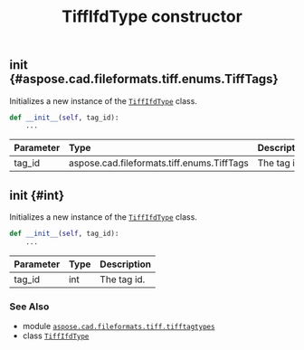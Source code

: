 ﻿---
title: TiffIfdType constructor
second_title: Aspose.CAD for Python via .NET API References
description: 
type: docs
weight: 10
url: /aspose.cad.fileformats.tiff.tifftagtypes/tiffifdtype/__init__/
is_root: false
---

## __init__ {#aspose.cad.fileformats.tiff.enums.TiffTags}

Initializes a new instance of the [`TiffIfdType`](/cad/python-net/aspose.cad.fileformats.tiff.tifftagtypes/tiffifdtype) class.



```python
def __init__(self, tag_id):
    ...
```


| Parameter | Type | Description |
| :- | :- | :- |
| tag_id | aspose.cad.fileformats.tiff.enums.TiffTags | The tag id. |


## __init__ {#int}

Initializes a new instance of the [`TiffIfdType`](/cad/python-net/aspose.cad.fileformats.tiff.tifftagtypes/tiffifdtype) class.



```python
def __init__(self, tag_id):
    ...
```


| Parameter | Type | Description |
| :- | :- | :- |
| tag_id | int | The tag id. |



### See Also
* module [`aspose.cad.fileformats.tiff.tifftagtypes`](../../)
* class [`TiffIfdType`](/cad/python-net/aspose.cad.fileformats.tiff.tifftagtypes/tiffifdtype)
